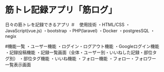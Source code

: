 # 筋トレ記録アプリ「筋ログ」
日々の筋トレを記録できるアプリ
＃　使用技術
・HTML/CSS
・JavaScript(vue.js)
・bootstrap
・PHP(laravel)
・Docker
・postgresSQL
・negix

#機能一覧
・ユーザー機能
・ログイン・ログアウト機能
・Googleログイン機能
・記録投稿機能
・記録一覧画面（全体・ユーザー別・いいねした記録・部位タグ別）
・部位タグ機能
・いいね機能
・フォロー機能
・フォロー・フォロワー一覧表示画面

